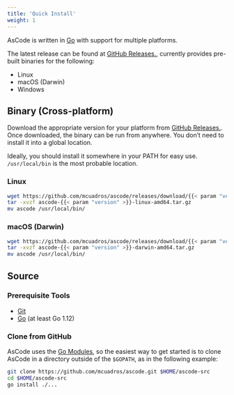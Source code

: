 ```yaml
---
title: 'Quick Install'
weight: 1
---
```


AsCode is written in [Go](https://golang.org/) with support for multiple platforms.

The latest release can be found at [GitHub Releases.](https://github.com/mcuadros/ascode/releases), currently provides pre-built binaries for the following:

- Linux
- macOS (Darwin)
- Windows

## Binary (Cross-platform)

Download the appropriate version for your platform from [GitHub Releases.](https://github.com/mcuadros/ascode/releases). Once downloaded, the binary can be run from anywhere. You don’t need to install it into a global location.

Ideally, you should install it somewhere in your PATH for easy use. `/usr/local/bin` is the most probable location.

### Linux
```sh
wget https://github.com/mcuadros/ascode/releases/download/{{< param "version" >}}/ascode-{{< param "version" >}}-linux-amd64.tar.gz
tar -xvzf ascode-{{< param "version" >}}-linux-amd64.tar.gz
mv ascode /usr/local/bin/
```

### macOS (Darwin)
```sh
wget https://github.com/mcuadros/ascode/releases/download/{{< param "version" >}}/ascode-{{< param "version" >}}-darwin-amd64.tar.gz
tar -xvzf ascode-{{< param "version" >}}-darwin-amd64.tar.gz
mv ascode /usr/local/bin/
```

## Source

### Prerequisite Tools

- [Git](https://git-scm.com/)
- [Go](https://golang.org/) (at least Go 1.12)

### Clone from GitHub

AsCode uses the [Go Modules](https://github.com/golang/go/wiki/Modules), so the easiest way to get started is to clone AsCode in a directory outside of the `$GOPATH`, as in the following example:

```sh
git clone https://github.com/mcuadros/ascode.git $HOME/ascode-src
cd $HOME/ascode-src
go install ./...
```

